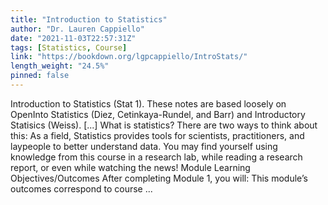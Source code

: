 ```yaml
---
title: "Introduction to Statistics"
author: "Dr. Lauren Cappiello"
date: "2021-11-03T22:57:31Z"
tags: [Statistics, Course]
link: "https://bookdown.org/lgpcappiello/IntroStats/"
length_weight: "24.5%"
pinned: false
---
```


Introduction to Statistics (Stat 1). These notes are based loosely on OpenInto Statistics (Diez, Cetinkaya-Rundel, and Barr) and Introductory Statisics (Weiss). [...] What is statistics? There are two ways to think about this: As a field, Statistics provides tools for scientists, practitioners, and laypeople to better understand data. You may find yourself using knowledge from this course in a research lab, while reading a research report, or even while watching the news! Module Learning Objectives/Outcomes After completing Module 1, you will: This module’s outcomes correspond to course ...
